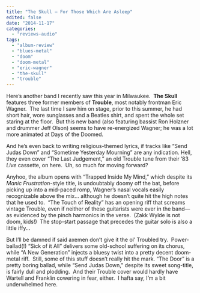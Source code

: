 ```yaml
---
title: "The Skull – For Those Which Are Asleep"
edited: false
date: "2014-11-17"
categories:
  - "reviews-audio"
tags:
  - "album-review"
  - "blues-metal"
  - "doom"
  - "doom-metal"
  - "eric-wagner"
  - "the-skull"
  - "trouble"
---
```


Here’s another band I recently saw this year in Milwaukee.  **The Skull** features three former members of **Trouble**, most notably frontman Eric Wagner.  The last time I saw him on stage, prior to this summer, he had short hair, wore sunglasses and a Beatles shirt, and spent the whole set staring at the floor.  But this new band (also featuring bassist Ron Holzner and drummer Jeff Olson) seems to have re-energized Wagner; he was a lot more animated at Days of the Doomed.

And he’s even back to writing religious-themed lyrics, if tracks like “Send Judas Down” and “Sometime Yesterday Mourning” are any indication. Hell, they even cover “The Last Judgement,” an old Trouble tune from their ’83 _Live_ cassette, on here.  Uh, so much for moving forward?

Anyhoo, the album opens with “Trapped Inside My Mind,” which despite its _Manic Frustration_\-style title, is undoubtably doomy off the bat, before picking up into a mid-paced romp, Wagner’s nasal vocals easily recognizable above the mix… although he doesn’t quite hit the high notes that he used to.  “The Touch of Reality” has an opening riff that screams vintage Trouble, even if neither of these guitarists were ever in the band—as evidenced by the pinch harmonics in the verse.  (Zakk Wylde is not doom, kids!)  The stop-start passage that precedes the guitar solo is also a little iffy…

But I’ll be damned if said axemen don’t give it the ol’ Troubled try.  Power-ballad(!) “Sick of it All” delivers some old-school suffering on its chorus, while “A New Generation” injects a bluesy twist into a pretty decent doom-metal riff.  Still, some of this stuff doesn’t really hit the mark. “The Door” is a pretty boring ballad, while “Send Judas Down,” despite its sweet song-title, is fairly dull and plodding.  And their Trouble cover would hardly have Wartell and Franklin cowering in fear, either.  I hafta say, I’m a bit underwhelmed here.
